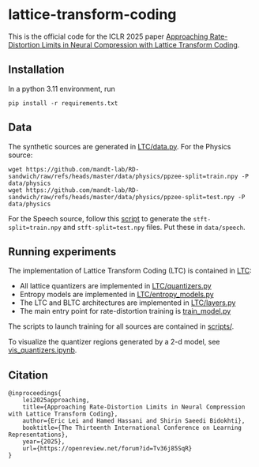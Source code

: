 # lattice-transform-coding

This is the official code for the ICLR 2025 paper [Approaching Rate-Distortion Limits in Neural Compression with Lattice Transform Coding](https://openreview.net/forum?id=Tv36j85SqR).

## Installation

In a python 3.11 environment, run
```
pip install -r requirements.txt
```

## Data
The synthetic sources are generated in [LTC/data.py](LTC/data.py). For the Physics source:
```
wget https://github.com/mandt-lab/RD-sandwich/raw/refs/heads/master/data/physics/ppzee-split=train.npy -P data/physics
wget https://github.com/mandt-lab/RD-sandwich/raw/refs/heads/master/data/physics/ppzee-split=test.npy -P data/physics
```

For the Speech source, follow this [script](https://github.com/mandt-lab/RD-sandwich/raw/refs/heads/master/data/speech/create_data.py) to generate the ``stft-split=train.npy`` and ``stft-split=test.npy`` files. Put these in ``data/speech``. 

## Running experiments
The implementation of Lattice Transform Coding (LTC) is contained in [LTC](LTC):
- All lattice quantizers are implemented in [LTC/quantizers.py](LTC/quantizers.py)
- Entropy models are implemented in [LTC/entropy_models.py](LTC/entropy_models.py)
- The LTC and BLTC architectures are implemented in [LTC/layers.py](LTC/layers.py)
- The main entry point for rate-distortion training is [train_model.py](train_model.py)

The scripts to launch training for all sources are contained in [scripts/](scripts/). 

To visualize the quantizer regions generated by a 2-d model, see [vis_quantizers.ipynb](vis_quantizers.ipynb).

## Citation
```
@inproceedings{
    lei2025approaching,
    title={Approaching Rate-Distortion Limits in Neural Compression with Lattice Transform Coding},
    author={Eric Lei and Hamed Hassani and Shirin Saeedi Bidokhti},
    booktitle={The Thirteenth International Conference on Learning Representations},
    year={2025},
    url={https://openreview.net/forum?id=Tv36j85SqR}
}
```